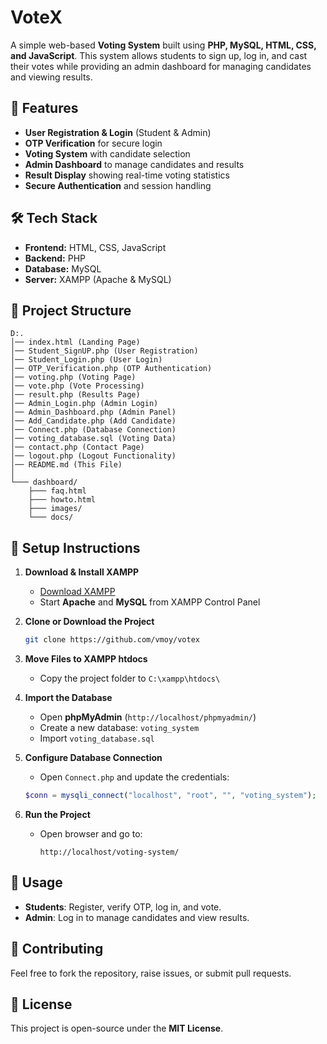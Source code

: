 
# VoteX

A simple web-based **Voting System** built using **PHP, MySQL, HTML, CSS, and JavaScript**. This system allows students to sign up, log in, and cast their votes while providing an admin dashboard for managing candidates and viewing results.

## 📌 Features

- **User Registration & Login** (Student & Admin)
- **OTP Verification** for secure login
- **Voting System** with candidate selection
- **Admin Dashboard** to manage candidates and results
- **Result Display** showing real-time voting statistics
- **Secure Authentication** and session handling

## 🛠️ Tech Stack

- **Frontend:** HTML, CSS, JavaScript
- **Backend:** PHP
- **Database:** MySQL
- **Server:** XAMPP (Apache & MySQL)

## 📂 Project Structure

```
D:.
│── index.html (Landing Page)
│── Student_SignUP.php (User Registration)
│── Student_Login.php (User Login)
│── OTP_Verification.php (OTP Authentication)
│── voting.php (Voting Page)
│── vote.php (Vote Processing)
│── result.php (Results Page)
│── Admin_Login.php (Admin Login)
│── Admin_Dashboard.php (Admin Panel)
│── Add_Candidate.php (Add Candidate)
│── Connect.php (Database Connection)
│── voting_database.sql (Voting Data)
│── contact.php (Contact Page)
│── logout.php (Logout Functionality)
│── README.md (This File)
│
└─── dashboard/
    ├─── faq.html
    ├─── howto.html
    ├─── images/
    └─── docs/
```

## 🚀 Setup Instructions

1. **Download & Install XAMPP**

   - [Download XAMPP](https://www.apachefriends.org/download.html)
   - Start **Apache** and **MySQL** from XAMPP Control Panel

2. **Clone or Download the Project**

   ```sh
   git clone https://github.com/vmoy/votex
   ```

3. **Move Files to XAMPP htdocs**

   - Copy the project folder to `C:\xampp\htdocs\`

4. **Import the Database**

   - Open **phpMyAdmin** (`http://localhost/phpmyadmin/`)
   - Create a new database: `voting_system`
   - Import `voting_database.sql`

5. **Configure Database Connection**

   - Open `Connect.php` and update the credentials:

   ```php
   $conn = mysqli_connect("localhost", "root", "", "voting_system");
   ```

6. **Run the Project**

   - Open browser and go to:
     ```
     http://localhost/voting-system/
     ```

## 🎯 Usage

- **Students**: Register, verify OTP, log in, and vote.
- **Admin**: Log in to manage candidates and view results.

## 🤝 Contributing

Feel free to fork the repository, raise issues, or submit pull requests.

## 📜 License

This project is open-source under the **MIT License**.

